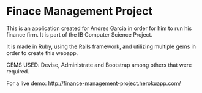 # Finace Management Project

This is an application created for Andres Garcia in order for him to run his
finance firm. It is part of the IB Computer Science Project.

It is made in Ruby, using the Rails framework, and utilizing multiple gems
in order to create this webapp.

GEMS USED: Devise, Administrate and Bootstrap among others that were required.

For a live demo: http://finance-management-project.herokuapp.com/
